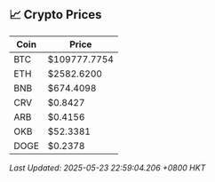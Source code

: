 ## 📈 Crypto Prices

| Coin | Price |
| ---- | ----- |
| BTC | $109777.7754 |
| ETH | $2582.6200 |
| BNB | $674.4098 |
| CRV | $0.8427 |
| ARB | $0.4156 |
| OKB | $52.3381 |
| DOGE | $0.2378 |

_Last Updated: 2025-05-23 22:59:04.206 +0800 HKT_